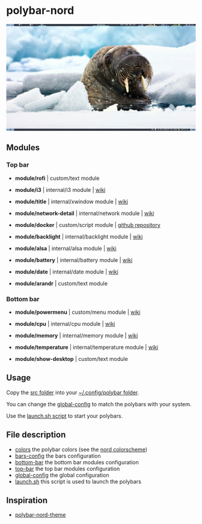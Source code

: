 # polybar-nord

![polybars](polybars.png)

## Modules

### Top bar

- **module/rofi** | custom/text module
- **module/i3** | internal/i3 module | [wiki](https://github.com/polybar/polybar/wiki/Module:-i3)

- **module/title** | internal/xwindow module | [wiki](https://github.com/polybar/polybar/wiki/Module:-xwindow)

- **module/network-detail** | internal/network module | [wiki](https://github.com/polybar/polybar/wiki/Module:-network)
- **module/docker** | custom/script module | [github repository](https://github.com/kerwanp/polybar-script-docker)
- **module/backlight** | internal/backlight module | [wiki](https://github.com/polybar/polybar/wiki/Module:-backlight)
- **module/alsa** | internal/alsa module | [wiki](https://github.com/polybar/polybar/wiki/Module:-alsa)
- **module/battery** | internal/battery module | [wiki](https://github.com/polybar/polybar/wiki/Module:-battery)
- **module/date** | internal/date module | [wiki](https://github.com/polybar/polybar/wiki/Module:-date)

- **module/arandr** | custom/text module

### Bottom bar

- **module/powermenu** | custom/menu module | [wiki](https://github.com/polybar/polybar/wiki/Module:-menu)

- **module/cpu** | internal/cpu module | [wiki](https://github.com/polybar/polybar/wiki/Module:-cpu)
- **module/memory** | internal/memory module | [wiki](https://github.com/polybar/polybar/wiki/Module:-memory)
- **module/temperature** | internal/temperature module | [wiki](https://github.com/polybar/polybar/wiki/Module:-temperature)
- **module/show-desktop** | custom/text module

## Usage

Copy the [src folder](src) into your [~/.config/polybar folder](~/.config/polybar).

You can change the [global-config](global-config) to match the polybars with your system.

Use the [launch.sh script](launch.sh) to start your polybars.

## File description

- [colors](colors)
    the polybar colors (see the [nord colorscheme](https://www.nordtheme.com/))
- [bars-config](bars-config)
    the bars configuration
- [bottom-bar](bottom-bar)
    the bottom bar modules configuration
- [top-bar](top-bar)
    the top bar modules configuration
- [global-config](global-config)
    the global configuration
- [launch.sh](launch.sh)
    this script is used to launch the polybars

## Inspiration

- [polybar-nord-theme](https://github.com/Yucklys/polybar-nord-theme)